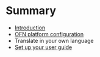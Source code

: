# Summary

* [Introduction](README.md)
* [OFN platform configuration](chapter1.md)
* Translate in your own language
* [Set up your user guide](set-up-your-user-guide.md)

